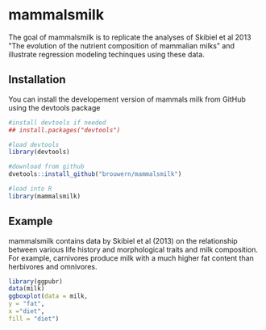 # mammalsmilk

The goal of mammalsmilk is to replicate the analyses of Skibiel et al 2013  "The evolution of the nutrient composition of mammalian milks" and illustrate regression modeling techinques using these data.

## Installation

You can install the developement version of mammals milk from GitHub using the devtools package

``` r
#install devtools if needed
## install.packages("devtools")

#load devtools
library(devtools)

#download from github
dvetools::install_github("brouwern/mammalsmilk")

#load into R
library(mammalsmilk)
```

## Example

mammalsmilk contains data by Skibiel et al (2013) on the relationship between various life history and morphological traits and milk composition.  For example, carnivores produce milk with a much higher fat content than herbivores and omnivores.

``` r
library(ggpubr)
data(milk)
ggboxplot(data = milk,
y = "fat", 
x ="diet",
fill = "diet")
```

